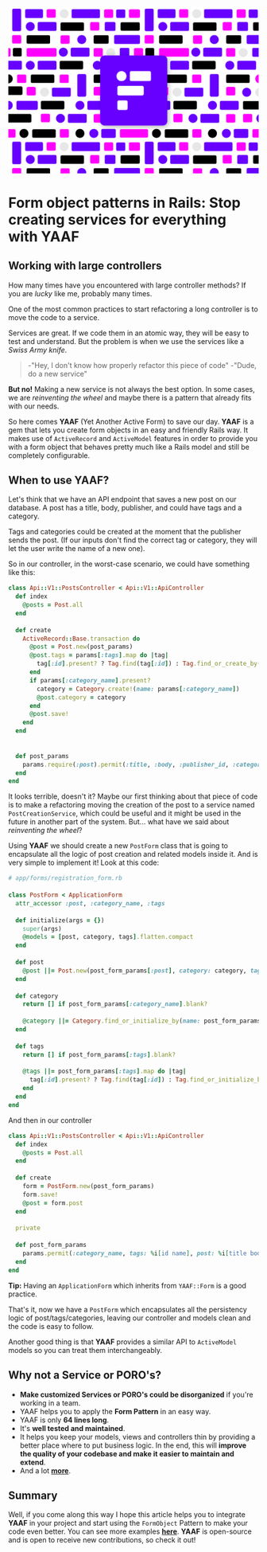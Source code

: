 [![YAAF](images/Yaaf-Blog-cover.png)](https://github.com/rootstrap/yaaf)

# Form object patterns in Rails: Stop creating services for everything with YAAF

## Working with large controllers

How many times have you encountered with large controller methods? If you are _lucky_ like me, probably many times.

One of the most common practices to start refactoring a long controller is to move the code to a service.

Services are great.  If we code them in an atomic way, they will be easy to test and understand. But the problem is when we use the services like a _Swiss Army knife_.

>-"Hey, I don't know how properly refactor this piece of code"
>-"Dude, do a new service"

**But no!** Making a new service is not always the best option. In some cases, we are _reinventing the wheel_ and maybe there is a pattern that already fits with our needs.

So here comes **YAAF** (Yet Another Active Form) to save our day. **YAAF** is a gem that lets you create form objects in an easy and friendly Rails way. It makes use of `ActiveRecord` and `ActiveModel` features in order to provide you with a form object that behaves pretty much like a Rails model and still be completely configurable.

## When to use YAAF?

Let's think that we have an API endpoint that saves a new post on our database. A post has a title, body, publisher, and could have tags and a category.

Tags and categories could be created at the moment that the publisher sends the post. (If our inputs don't find the correct tag or category, they will let the user write the name of a new one).

So in our controller, in the worst-case scenario, we could have something like this:

```ruby
class Api::V1::PostsController < Api::V1::ApiController
  def index
    @posts = Post.all
  end

  def create
    ActiveRecord::Base.transaction do
      @post = Post.new(post_params)
      @post.tags = params[:tags].map do |tag|
        tag[:id].present? ? Tag.find(tag[:id]) : Tag.find_or_create_by(name: tag[:name])
      end
      if params[:category_name].present?
        category = Category.create!(name: params[:category_name])
        @post.category = category
      end
      @post.save!
    end
  end


  def post_params
    params.require(:post).permit(:title, :body, :publisher_id, :category_id)
  end
end
```

It looks terrible, doesn't it? Maybe our first thinking about that piece of code is to make a refactoring moving the creation of the post to a service named `PostCreationService`, which could be useful and it might be used in the future in another part of the system. But... what have we said about _reinventing the wheel_?

Using **YAAF** we should create a new `PostForm` class that is going to encapsulate all the logic of post creation and related models inside it. And is very simple to implement it! Look at this code:
```ruby
# app/forms/registration_form.rb

class PostForm < ApplicationForm
  attr_accessor :post, :category_name, :tags

  def initialize(args = {})
    super(args)
    @models = [post, category, tags].flatten.compact
  end

  def post
    @post ||= Post.new(post_form_params[:post], category: category, tags: tags)
  end

  def category
    return [] if post_form_params[:category_name].blank?

    @category ||= Category.find_or_initialize_by(name: post_form_params[:category_name])
  end

  def tags
    return [] if post_form_params[:tags].blank?

    @tags ||= post_form_params[:tags].map do |tag|
      tag[:id].present? ? Tag.find(tag[:id]) : Tag.find_or_initialize_by(name: tag[:name])
    end
  end
end
```

And then in our controller

```ruby
class Api::V1::PostsController < Api::V1::ApiController
  def index
    @posts = Post.all
  end

  def create
    form = PostForm.new(post_form_params)
    form.save!
    @post = form.post
  end

  private

  def post_form_params
    params.permit(:category_name, tags: %i[id name], post: %i[title body publisher_id category_id])
  end
end
```

**Tip:** Having an `ApplicationForm` which inherits from `YAAF::Form` is a good practice.

That's it, now we have a `PostForm` which encapsulates all the persistency logic of post/tags/categories, leaving our controller and models clean and the code is easy to follow.

Another good thing is that **YAAF** provides a similar API to `ActiveModel` models so you can treat them interchangeably.

## Why not a Service or PORO's?

- **Make customized Services or PORO's could be disorganized** if you're working in a team.
- YAAF helps you to apply the **Form Pattern** in an easy way.
- YAAF is only **64 lines long**.
- It's **well tested and maintained**.
- It helps you keep your models, views and controllers thin by providing a better place where to put business logic. In the end, this will **improve the quality of your codebase and make it easier to maintain and extend**.
- And a lot **[more](https://github.com/rootstrap/yaaf)**.

## Summary

Well, if you come along this way I hope this article helps you to integrate **YAAF** in your project and start using the `FormObject` Pattern to make your code even better. You can see more examples **[here](https://github.com/rootstrap/yaaf)**. **YAAF** is open-source and is open to receive new contributions, so check it out!
